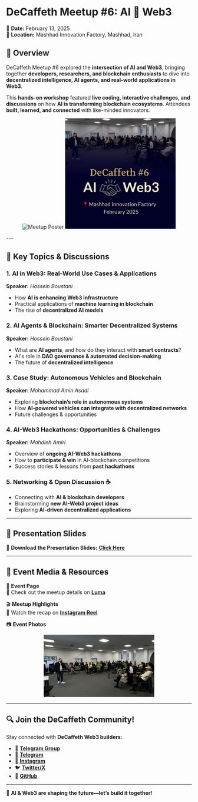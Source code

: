 # **DeCaffeth Meetup #6: AI 🤝 Web3**  

📅 **Date:** February 13, 2025  
📍 **Location:** Mashhad Innovation Factory, Mashhad, Iran  

## 🌟 Overview  

DeCaffeth Meetup #6 explored the **intersection of AI and Web3**, bringing together **developers, researchers, and blockchain enthusiasts** to dive into **decentralized intelligence, AI agents, and real-world applications in Web3**.  

This **hands-on workshop** featured **live coding, interactive challenges, and discussions** on how **AI is transforming blockchain ecosystems**. Attendees **built, learned, and connected** with like-minded innovators.  

<p align="center"> <img src="https://github.com/DeCaffeth/DeCaffeth/blob/main/Meetup%236/meetup%236_poster.jpg" alt="Meetup Poster" width="300"/> <img src="https://github.com/DeCaffeth/DeCaffeth/blob/main/Meetup%236/meetup%236_cover.jpg" alt="Meetup Cover" width="300"/> </p>
---

## 🔹 Key Topics & Discussions  

### 1. **AI in Web3: Real-World Use Cases & Applications**  
**Speaker:** *Hossein Boustani*  

- How **AI is enhancing Web3 infrastructure**  
- Practical applications of **machine learning in blockchain**  
- The rise of **decentralized AI models**  

### 2. **AI Agents & Blockchain: Smarter Decentralized Systems**  
**Speaker:** *Hossein Boustani*  

- What are **AI agents**, and how do they interact with **smart contracts**?  
- AI's role in **DAO governance & automated decision-making**  
- The future of **decentralized intelligence**  

### 3. **Case Study: Autonomous Vehicles and Blockchain**  
**Speaker:** *Mohammad Amin Asadi*  

- Exploring **blockchain’s role in autonomous systems**  
- How **AI-powered vehicles can integrate with decentralized networks**  
- Future challenges & opportunities  

### 4. **AI-Web3 Hackathons: Opportunities & Challenges**  
**Speaker:** *Mahdieh Amiri*  

- Overview of **ongoing AI-Web3 hackathons**  
- How to **participate & win** in AI-blockchain competitions  
- Success stories & lessons from **past hackathons**  

### 5. **Networking & Open Discussion ☕**  

- Connecting with **AI & blockchain developers**  
- Brainstorming **new AI-Web3 project ideas**  
- Exploring **AI-driven decentralized applications**  

---

## 📁 Presentation Slides  
💽 **Download the Presentation Slides:** [**Click Here**](https://docs.google.com/presentation/d/1qK5aDK-vAvXUlIFIauvD_6fZykm8OUJgOkXr1yNMv4I/edit?usp=sharing)  

---

## 📸 Event Media & Resources  

📅 **Event Page**  
🔗 Check out the meetup details on **[Luma](https://lu.ma/a2j9bips)**  

🎬 **Meetup Highlights**  
🔗 Watch the recap on **[Instagram Reel](https://www.instagram.com/reel/DGOLCinAFDz/?igsh=YTRzdGd1cnE4azQ1)**  

📷 **Event Photos**
<p align="center"> <img src="https://github.com/DeCaffeth/DeCaffeth/blob/main/Meetup%236/meetup%236_photo1.jpg" alt="Photo 1" width="300"/> </p>

---

## 🔍 Join the DeCaffeth Community!  

Stay connected with **DeCaffeth Web3 builders**:  

- 💬 **[Telegram Group](https://t.me/+ZLX3NJEAHZYyNjc0)**  
- 📱 **[Telegram](https://t.me/decaffeth)**  
- 📱 **[Instagram](https://www.instagram.com/decaffeth)**  
- 🐦 **[Twitter/X](https://x.com/decaffeth)**  
- 🏢 **[GitHub](https://github.com/decaffeth)**  

---

🚀 **AI & Web3 are shaping the future—let’s build it together!**  
